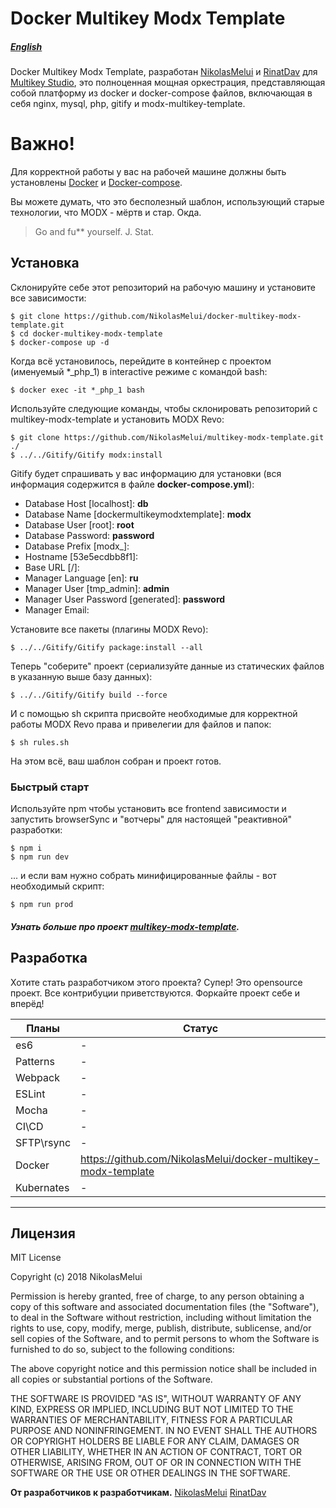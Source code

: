 Docker Multikey Modx Template
======
##### [English][english-docs]
Docker Multikey Modx Template, разработан [NikolasMelui][nikolasmelui] и [RinatDav][rinatdav] для [Multikey Studio][multikey-studio], это полноценная мощная оркестрация, представляющая собой платформу из docker и docker-compose файлов, включающая в себя nginx, mysql, php, gitify и modx-multikey-template.

# Важно!
Для корректной работы у вас на рабочей машине должны быть установлены [Docker][docker] и [Docker-compose][docker-compose].

Вы можете думать, что это бесполезный шаблон, использующий старые технологии, что MODX - мёртв и стар. Окда.
> Go and fu** yourself. J. Stat.

## Установка

Склонируйте себе этот репозиторий на рабочую машину и установите все зависимости:
```
$ git clone https://github.com/NikolasMelui/docker-multikey-modx-template.git
$ cd docker-multikey-modx-template
$ docker-compose up -d
```
Когда всё установилось, перейдите в контейнер с проектом (именуемый *_php_1) в interactive режиме с командой bash:
```
$ docker exec -it *_php_1 bash
```
Используйте следующие команды, чтобы склонировать репозиторий с multikey-modx-template и установить MODX Revo:
```
$ git clone https://github.com/NikolasMelui/multikey-modx-template.git ./
$ ../../Gitify/Gitify modx:install
```
Gitify будет спрашивать у вас информацию для установки (вся информация содержится в файле __docker-compose.yml__):
* Database Host [localhost]: __db__
* Database Name [dockermultikeymodxtemplate]: __modx__
* Database User [root]: __root__
* Database Password: __password__
* Database Prefix [modx_]:
* Hostname [53e5ecdbb8f1]:
* Base URL [/]:
* Manager Language [en]: __ru__
* Manager User [tmp_admin]: __admin__
* Manager User Password [generated]: __password__
* Manager Email:

Установите все пакеты (плагины MODX Revo):
```
$ ../../Gitify/Gitify package:install --all
```
Теперь "соберите" проект (сериализуйте данные из статических файлов в указанную выше базу данных):
```
$ ../../Gitify/Gitify build --force
```
И с помощью sh скрипта присвойте необходимые для корректной работы MODX Revo права и привелегии для файлов и папок:
```
$ sh rules.sh
```
На этом всё, ваш шаблон собран и проект готов.

### Быстрый старт
Используйте npm чтобы установить все frontend зависимости и запустить browserSync и "вотчеры" для настоящей "реактивной" разработки:
```
$ npm i
$ npm run dev
```

... и если вам нужно собрать минифицированные файлы - вот необходимый скрипт:
```
$ npm run prod
```
##### Узнать больше про проект [multikey-modx-template][multikey-modx-template].

## Разработка

Хотите стать разработчиком этого проекта? Супер!
Это opensource проект. Все контрибуции приветствуются. Форкайте проект себе и вперёд!

| Планы | Статус |
| ------ | ------ |
| es6 | - |
| Patterns | - |
| Webpack | - |
| ESLint | - |
| Mocha | - |
| CI\CD | - |
| SFTP\rsync | - |
| Docker | https://github.com/NikolasMelui/docker-multikey-modx-template |
| Kubernates | - |
___
Лицензия
----
MIT License

Copyright (c) 2018 NikolasMelui

Permission is hereby granted, free of charge, to any person obtaining a copy
of this software and associated documentation files (the "Software"), to deal
in the Software without restriction, including without limitation the rights
to use, copy, modify, merge, publish, distribute, sublicense, and/or sell
copies of the Software, and to permit persons to whom the Software is
furnished to do so, subject to the following conditions:

The above copyright notice and this permission notice shall be included in all
copies or substantial portions of the Software.

THE SOFTWARE IS PROVIDED "AS IS", WITHOUT WARRANTY OF ANY KIND, EXPRESS OR
IMPLIED, INCLUDING BUT NOT LIMITED TO THE WARRANTIES OF MERCHANTABILITY,
FITNESS FOR A PARTICULAR PURPOSE AND NONINFRINGEMENT. IN NO EVENT SHALL THE
AUTHORS OR COPYRIGHT HOLDERS BE LIABLE FOR ANY CLAIM, DAMAGES OR OTHER
LIABILITY, WHETHER IN AN ACTION OF CONTRACT, TORT OR OTHERWISE, ARISING FROM,
OUT OF OR IN CONNECTION WITH THE SOFTWARE OR THE USE OR OTHER DEALINGS IN THE
SOFTWARE.

**От разработчиков к разработчикам.**
[NikolasMelui][nikolasmelui]
[RinatDav][rinatdav]

[//]: # (These are reference links used in the body of this note and get stripped out when the markdown processor does its job. There is no need to format nicely because it shouldn't be seen. Thanks SO - http://stackoverflow.com/questions/4823468/store-comments-in-markdown-syntax)
   [nikolasmelui]: <https://github.com/NikolasMelui>
   [rinatdav]: <https://github.com/RinatDav>
   [docker]: <https://docs.docker.com/install/>
   [docker-compose]: <https://docs.docker.com/compose/>
   [gitify]: <http://modmore.github.io/Gitify/>
   [apache]: <https://httpd.apache.org/download.cgi>
   [nginx]: <https://nginx.ru/ru/download.html>
   [php]: <http://php.net/downloads.php>
   [mysql]: <https://www.mysql.com/downloads/>
   [nodejs]: <http://nodejs.org>
   [multikey-modx-template]: <https://github.com/NikolasMelui/multikey-modx-template>
   [english-docs]: <https://github.com/NikolasMelui/docker-multikey-modx-template/blob/master/README.md>
   [multikey-studio]: <https://github.com/MultikeyStudio>
